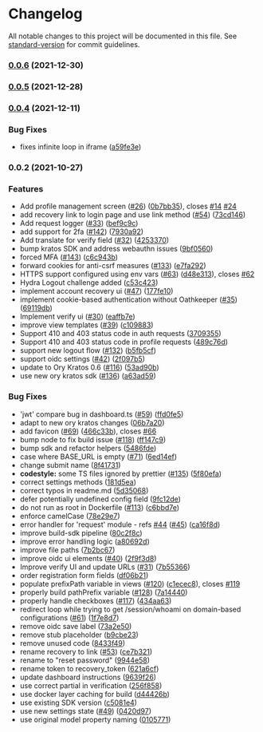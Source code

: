 # Changelog

All notable changes to this project will be documented in this file. See [standard-version](https://github.com/conventional-changelog/standard-version) for commit guidelines.

### [0.0.6](https://github.com/ory/kratos-selfservice-ui-node/compare/v0.0.5...v0.0.6) (2021-12-30)

### [0.0.5](https://github.com/ory/kratos-selfservice-ui-node/compare/v0.0.4...v0.0.5) (2021-12-28)

### [0.0.4](https://github.com/ory/kratos-selfservice-ui-node/compare/v0.0.2...v0.0.4) (2021-12-11)


### Bug Fixes

* fixes infinite loop in iframe ([a59fe3e](https://github.com/ory/kratos-selfservice-ui-node/commit/a59fe3ee61e0fa057f355c2dde91ba1a036942e4))

### 0.0.2 (2021-10-27)


### Features

* Add profile management screen ([#26](https://github.com/ory/kratos-selfservice-ui-node/issues/26)) ([0b7bb35](https://github.com/ory/kratos-selfservice-ui-node/commit/0b7bb3513ea85f97c6cdd673400ae3dffecb49fa)), closes [#14](https://github.com/ory/kratos-selfservice-ui-node/issues/14) [#24](https://github.com/ory/kratos-selfservice-ui-node/issues/24)
* add recovery link to login page and use link method ([#54](https://github.com/ory/kratos-selfservice-ui-node/issues/54)) ([73cd146](https://github.com/ory/kratos-selfservice-ui-node/commit/73cd146da1bd757538ddf97ac23fdefaeb019d32))
* Add request logger ([#33](https://github.com/ory/kratos-selfservice-ui-node/issues/33)) ([bef9c9c](https://github.com/ory/kratos-selfservice-ui-node/commit/bef9c9c8824d93b6d39bf1c9759278dd6fa3fcb7))
* add support for 2fa ([#142](https://github.com/ory/kratos-selfservice-ui-node/issues/142)) ([7930a92](https://github.com/ory/kratos-selfservice-ui-node/commit/7930a9268d0d52ba22888be0f55b69dd8ac996ef))
* Add translate for verify field ([#32](https://github.com/ory/kratos-selfservice-ui-node/issues/32)) ([4253370](https://github.com/ory/kratos-selfservice-ui-node/commit/4253370665fc72c8c974ced05cf840744ce8779e))
* bump kratos SDK and address webauthn issues ([9bf0560](https://github.com/ory/kratos-selfservice-ui-node/commit/9bf05601afbe96017565fbdeeba7143bb5632d11))
* forced MFA ([#143](https://github.com/ory/kratos-selfservice-ui-node/issues/143)) ([c6c943b](https://github.com/ory/kratos-selfservice-ui-node/commit/c6c943bc31134de82757f53acb79d4ad4e1efcaf))
* forward cookies for anti-csrf measures ([#133](https://github.com/ory/kratos-selfservice-ui-node/issues/133)) ([e7fa292](https://github.com/ory/kratos-selfservice-ui-node/commit/e7fa292968111e06401fcfc9b1dd0e8e285a4d87))
* HTTPS support configured using env vars ([#63](https://github.com/ory/kratos-selfservice-ui-node/issues/63)) ([d48e313](https://github.com/ory/kratos-selfservice-ui-node/commit/d48e313e12284dd26bc531b1e9d539e3da69dd26)), closes [#62](https://github.com/ory/kratos-selfservice-ui-node/issues/62)
* Hydra Logout challenge added ([c53c423](https://github.com/ory/kratos-selfservice-ui-node/commit/c53c423059934852c315232350ec212856930a72))
* implement account recovery ui ([#47](https://github.com/ory/kratos-selfservice-ui-node/issues/47)) ([177fe10](https://github.com/ory/kratos-selfservice-ui-node/commit/177fe10aa155ad7ac2b34a69626cc109e2703dc0))
* implement cookie-based authentication without Oathkeeper ([#35](https://github.com/ory/kratos-selfservice-ui-node/issues/35)) ([69119db](https://github.com/ory/kratos-selfservice-ui-node/commit/69119dbd4f1cdf3d17afe1edfd66841f0e81b878))
* Implement verify ui ([#30](https://github.com/ory/kratos-selfservice-ui-node/issues/30)) ([eaffb7e](https://github.com/ory/kratos-selfservice-ui-node/commit/eaffb7e5e157c7dc40ea63d50ef728591513ff9f))
* improve view templates ([#39](https://github.com/ory/kratos-selfservice-ui-node/issues/39)) ([c109883](https://github.com/ory/kratos-selfservice-ui-node/commit/c1098838ad87570886eb798440b573c3cff60b53))
* Support 410 and 403 status code in auth requests ([3709355](https://github.com/ory/kratos-selfservice-ui-node/commit/3709355e7c8e7f1dcae673f7842b875dda7cf43a))
* Support 410 and 403 status code in profile requests ([489c76d](https://github.com/ory/kratos-selfservice-ui-node/commit/489c76d1b0474ee55ef56804b28f54d8718747ba))
* support new logout flow ([#132](https://github.com/ory/kratos-selfservice-ui-node/issues/132)) ([b5fb5cf](https://github.com/ory/kratos-selfservice-ui-node/commit/b5fb5cf5bdbd3ac626dd5bdc4b135d055c21d86c))
* support oidc settings ([#42](https://github.com/ory/kratos-selfservice-ui-node/issues/42)) ([2f097b5](https://github.com/ory/kratos-selfservice-ui-node/commit/2f097b519644d2663e277398213aaa1103b74cf9))
* update to Ory Kratos 0.6 ([#116](https://github.com/ory/kratos-selfservice-ui-node/issues/116)) ([53ad90b](https://github.com/ory/kratos-selfservice-ui-node/commit/53ad90b6c82cde48994feebcc75d754ba74929ec))
* use new ory kratos sdk ([#136](https://github.com/ory/kratos-selfservice-ui-node/issues/136)) ([a63ad59](https://github.com/ory/kratos-selfservice-ui-node/commit/a63ad596ff0917751f2c482a62a4c42a7da09377))


### Bug Fixes

* 'jwt' compare bug in dashboard.ts ([#59](https://github.com/ory/kratos-selfservice-ui-node/issues/59)) ([ffd0fe5](https://github.com/ory/kratos-selfservice-ui-node/commit/ffd0fe552191461bb5fa54ff4bae1f04890190ad))
* adapt to new ory kratos changes ([06b7a20](https://github.com/ory/kratos-selfservice-ui-node/commit/06b7a200580ad3b1c5b00bcbf297cc0039bf449e))
* add favicon ([#69](https://github.com/ory/kratos-selfservice-ui-node/issues/69)) ([466c33b](https://github.com/ory/kratos-selfservice-ui-node/commit/466c33b5391e2c211526fcd749c588023e8520af)), closes [#66](https://github.com/ory/kratos-selfservice-ui-node/issues/66)
* bump node to fix build issue ([#118](https://github.com/ory/kratos-selfservice-ui-node/issues/118)) ([ff147c9](https://github.com/ory/kratos-selfservice-ui-node/commit/ff147c94b4c7128f8f9fda9f4d1ad41d9706f085))
* bump sdk and refactor helpers ([5486fde](https://github.com/ory/kratos-selfservice-ui-node/commit/5486fde08fdd9a58a2d984a2eb4e2521c201a664))
* case where BASE_URL is empty ([#71](https://github.com/ory/kratos-selfservice-ui-node/issues/71)) ([6ed14ef](https://github.com/ory/kratos-selfservice-ui-node/commit/6ed14ef0d0b271d87857083579eb4822b4e34438))
* change submit name ([8f41731](https://github.com/ory/kratos-selfservice-ui-node/commit/8f41731321aee2e3b67bf2b7ff2009fe6ea81334))
* **codestyle:** some TS files ignored by prettier ([#135](https://github.com/ory/kratos-selfservice-ui-node/issues/135)) ([5f80efa](https://github.com/ory/kratos-selfservice-ui-node/commit/5f80efa35e12d171d3c5ca41dcbbe8fd8a7d6229))
* correct settings methods ([181d5ea](https://github.com/ory/kratos-selfservice-ui-node/commit/181d5ea2b64c65f1944036c7c1eaeda3ef00c808))
* correct typos in readme.md ([5d35068](https://github.com/ory/kratos-selfservice-ui-node/commit/5d350682c884cd34fad88364cdd5abc0dd5a273a))
* defer potentially undefined config field ([9fc12de](https://github.com/ory/kratos-selfservice-ui-node/commit/9fc12dee513f1aa4c318db4ca06c5b8c70ffc00e))
* do not run as root in Dockerfile ([#113](https://github.com/ory/kratos-selfservice-ui-node/issues/113)) ([c6bbd7e](https://github.com/ory/kratos-selfservice-ui-node/commit/c6bbd7e1f8ac7973ab02a4f6f36f84fda6ad5355))
* enforce camelCase ([78e29e7](https://github.com/ory/kratos-selfservice-ui-node/commit/78e29e7a58c28b73935fc2334bf1b22c5f03516f))
* error handler for 'request' module - refs [#44](https://github.com/ory/kratos-selfservice-ui-node/issues/44) ([#45](https://github.com/ory/kratos-selfservice-ui-node/issues/45)) ([ca16f8d](https://github.com/ory/kratos-selfservice-ui-node/commit/ca16f8d7f70a144a0aba20ef51469bd2589ba78f))
* improve build-sdk pipeline ([80c2f8c](https://github.com/ory/kratos-selfservice-ui-node/commit/80c2f8c252163e831b3501033ad29b646ded203a))
* improve error handling logic ([a80692d](https://github.com/ory/kratos-selfservice-ui-node/commit/a80692d0aac16ae62e1401a5243774e469a3b491))
* improve file paths ([7b2bc67](https://github.com/ory/kratos-selfservice-ui-node/commit/7b2bc671a61a11b22521b91927265af600263f6e))
* improve oidc ui elements ([#40](https://github.com/ory/kratos-selfservice-ui-node/issues/40)) ([2f9f3d8](https://github.com/ory/kratos-selfservice-ui-node/commit/2f9f3d8ec84be4c499a87e7675f6eba54884e77b))
* Improve verify UI and update URLs ([#31](https://github.com/ory/kratos-selfservice-ui-node/issues/31)) ([7b55366](https://github.com/ory/kratos-selfservice-ui-node/commit/7b55366c070145250dfc066bf5d07655f25e7380))
* order registration form fields ([df06b21](https://github.com/ory/kratos-selfservice-ui-node/commit/df06b21196fc945f6974d231090bb1f7633bd107))
* populate prefixPath variable in views ([#120](https://github.com/ory/kratos-selfservice-ui-node/issues/120)) ([c1ecec8](https://github.com/ory/kratos-selfservice-ui-node/commit/c1ecec82c12a9e87dbec29335182e1cf3fa725ea)), closes [#119](https://github.com/ory/kratos-selfservice-ui-node/issues/119)
* properly build pathPrefix variable ([#128](https://github.com/ory/kratos-selfservice-ui-node/issues/128)) ([7a14440](https://github.com/ory/kratos-selfservice-ui-node/commit/7a144405949d4a58aaa10904c3111af689b35100))
* properly handle checkboxes ([#117](https://github.com/ory/kratos-selfservice-ui-node/issues/117)) ([434aa63](https://github.com/ory/kratos-selfservice-ui-node/commit/434aa63b4a98df880e82d7acef9718f3876f3323))
* redirect loop while trying to get /session/whoami on domain-based configurations ([#61](https://github.com/ory/kratos-selfservice-ui-node/issues/61)) ([1f7e8d7](https://github.com/ory/kratos-selfservice-ui-node/commit/1f7e8d7a23e3e8d58f04c4b50d96d1ee92c6b43f))
* remove oidc save label ([73a2e50](https://github.com/ory/kratos-selfservice-ui-node/commit/73a2e509b6451eef734069af40f651beec15d785))
* remove stub placeholder ([b9cbe23](https://github.com/ory/kratos-selfservice-ui-node/commit/b9cbe230d2a9bb094e0686e23e55937cfcfb3972))
* remove unused code ([8433f49](https://github.com/ory/kratos-selfservice-ui-node/commit/8433f498c7de61d4fe5d7bbc8cf56e375ff699fa))
* rename recovery to link ([#53](https://github.com/ory/kratos-selfservice-ui-node/issues/53)) ([ce7b321](https://github.com/ory/kratos-selfservice-ui-node/commit/ce7b321c1280e40251f453f8fa3dc8c298f61580))
* rename to "reset password" ([9944e58](https://github.com/ory/kratos-selfservice-ui-node/commit/9944e58b98d7f2b2bbdd82a49217def8d334bd68))
* rename token to recovery_token ([621a6cf](https://github.com/ory/kratos-selfservice-ui-node/commit/621a6cf168f28340458ee15ad8a4653d8aedde25))
* update dashboard instructions ([9639f26](https://github.com/ory/kratos-selfservice-ui-node/commit/9639f264f5cc943f5d1c85ec90e540b5f84b7264))
* use correct partial in verification ([256f858](https://github.com/ory/kratos-selfservice-ui-node/commit/256f85822ece8dfd3e6a9eb3444aa640f1d768aa))
* use docker layer caching for build ([d44426b](https://github.com/ory/kratos-selfservice-ui-node/commit/d44426b876b27ea5f7645bc6c1546c7c431aa884))
* use existing SDK version ([c5081e4](https://github.com/ory/kratos-selfservice-ui-node/commit/c5081e450f49f6e08b2172188901d762aa20d526))
* use new settings state ([#49](https://github.com/ory/kratos-selfservice-ui-node/issues/49)) ([0420d97](https://github.com/ory/kratos-selfservice-ui-node/commit/0420d976eea9033cd4e0e1274da68fdb5eff403d))
* use original model property naming ([0105771](https://github.com/ory/kratos-selfservice-ui-node/commit/010577155e3590eca7f2bad458d1a4aa1421639c))
